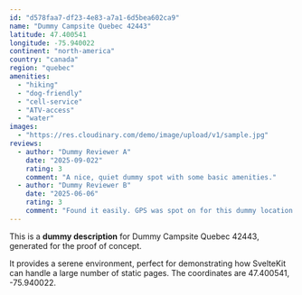 ```yaml
---
id: "d578faa7-df23-4e83-a7a1-6d5bea602ca9"
name: "Dummy Campsite Quebec 42443"
latitude: 47.400541
longitude: -75.940022
continent: "north-america"
country: "canada"
region: "quebec"
amenities:
  - "hiking"
  - "dog-friendly"
  - "cell-service"
  - "ATV-access"
  - "water"
images:
  - "https://res.cloudinary.com/demo/image/upload/v1/sample.jpg"
reviews:
  - author: "Dummy Reviewer A"
    date: "2025-09-022"
    rating: 3
    comment: "A nice, quiet dummy spot with some basic amenities."
  - author: "Dummy Reviewer B"
    date: "2025-06-06"
    rating: 3
    comment: "Found it easily. GPS was spot on for this dummy location."
---
```


This is a **dummy description** for Dummy Campsite Quebec 42443, generated for the proof of concept.

It provides a serene environment, perfect for demonstrating how SvelteKit can handle a large number of static pages. The coordinates are 47.400541, -75.940022.
